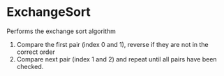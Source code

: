 # ExchangeSort
Performs the exchange sort algorithm


1. Compare the first pair (index 0 and 1), reverse if they are not in the correct order
2. Compare next pair (index 1 and 2) and repeat until all pairs have been checked.
